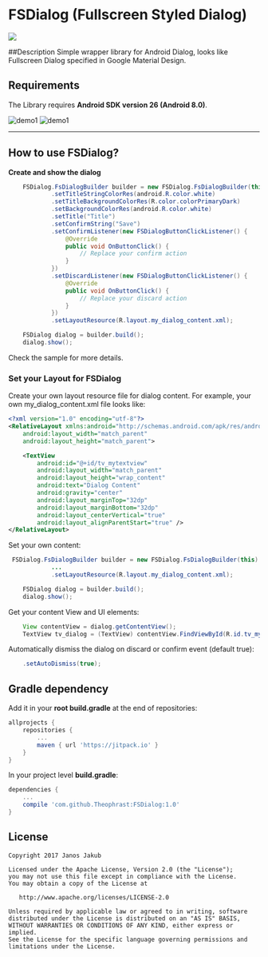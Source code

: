 
# FSDialog (Fullscreen Styled Dialog)
[![](https://jitpack.io/v/Theophrast/FSDialog.svg)](https://jitpack.io/#Theophrast/FSDialog)

##Description
Simple wrapper library for Android Dialog, looks like Fullscreen Dialog specified in Google Material Design.

## Requirements
The Library requires **Android SDK version 26 (Android 8.0)**.


![demo1](https://github.com/Theophrast/FSDialog/blob/master/screenshots/demo1.png)
![demo1](https://github.com/Theophrast/FSDialog/blob/master/screenshots/demo2.png)

----------


## How to use FSDialog?
**Create and show the dialog**
```java
    FSDialog.FsDialogBuilder builder = new FSDialog.FsDialogBuilder(this)
            .setTitleStringColorRes(android.R.color.white)
            .setTitleBackgroundColorRes(R.color.colorPrimaryDark)
            .setBackgroundColorRes(android.R.color.white)
            .setTitle("Title")
            .setConfirmString("Save")
            .setConfirmListener(new FSDialogButtonClickListener() {
                @Override
                public void OnButtonClick() {
                    // Replace your confirm action
                }
            })
            .setDiscardListener(new FSDialogButtonClickListener() {
                @Override
                public void OnButtonClick() {
                    // Replace your discard action
                }
            })
            .setLayoutResource(R.layout.my_dialog_content.xml);

    FSDialog dialog = builder.build();
    dialog.show();
```
Check the sample for more details.

### Set your Layout for FSDialog
Create your own layout resource file for dialog content.
For example, your own my_dialog_content.xml file looks like:
```xml
<?xml version="1.0" encoding="utf-8"?>
<RelativeLayout xmlns:android="http://schemas.android.com/apk/res/android"
    android:layout_width="match_parent"
    android:layout_height="match_parent">

    <TextView
        android:id="@+id/tv_mytextview"
        android:layout_width="match_parent"
        android:layout_height="wrap_content"
        android:text="Dialog Content"
        android:gravity="center"
        android:layout_marginTop="32dp"
        android:layout_marginBottom="32dp"
        android:layout_centerVertical="true"
        android:layout_alignParentStart="true" />
</RelativeLayout>
```
Set your own content:
```java
 FSDialog.FsDialogBuilder builder = new FSDialog.FsDialogBuilder(this)
            ...
            .setLayoutResource(R.layout.my_dialog_content.xml);

    FSDialog dialog = builder.build();
    dialog.show();
```
Get your content View and UI elements:
```java
	View contentView = dialog.getContentView();
	TextView tv_dialog = (TextView) contentView.FindViewById(R.id.tv_mytextview);
```


Automatically dismiss the dialog on discard or confirm event (default true):
```java
	.setAutoDismiss(true);
```

## Gradle dependency
Add it in your **root build.gradle** at the end of repositories:

```groovy
allprojects {
	repositories {
		...
		maven { url 'https://jitpack.io' }
	}
}
```
In your project level **build.gradle**:
```groovy
dependencies {
	...
	compile 'com.github.Theophrast:FSDialog:1.0'
}
```



## License
```
Copyright 2017 Janos Jakub

Licensed under the Apache License, Version 2.0 (the "License");
you may not use this file except in compliance with the License.
You may obtain a copy of the License at

   http://www.apache.org/licenses/LICENSE-2.0

Unless required by applicable law or agreed to in writing, software
distributed under the License is distributed on an "AS IS" BASIS,
WITHOUT WARRANTIES OR CONDITIONS OF ANY KIND, either express or implied.
See the License for the specific language governing permissions and
limitations under the License.
```

